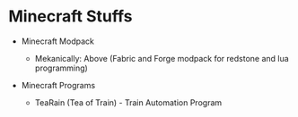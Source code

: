 # Minecraft Stuffs

- Minecraft Modpack
  - Mekanically: Above (Fabric and Forge modpack for redstone and lua programming)

- Minecraft Programs
  - TeaRain (Tea of Train) - Train Automation Program
